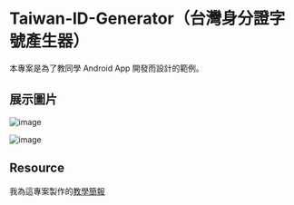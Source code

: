 # Taiwan-ID-Generator（台灣身分證字號產生器）
本專案是為了教同學 Android App 開發而設計的範例。

## 展示圖片

![image](https://user-images.githubusercontent.com/19309564/169650597-f1871822-c226-41da-a612-9cd262e53f19.png)

![image](https://user-images.githubusercontent.com/19309564/169650608-71477b40-f3e6-42fe-9531-6165d6623dd4.png)

## Resource
我為這專案製作的[教學簡報](https://docs.google.com/presentation/d/19LEBg1anCUk20C3TAPXDyBb45TBf7uA1/edit?usp=sharing&ouid=117997295809782320434&rtpof=true&sd=true)
